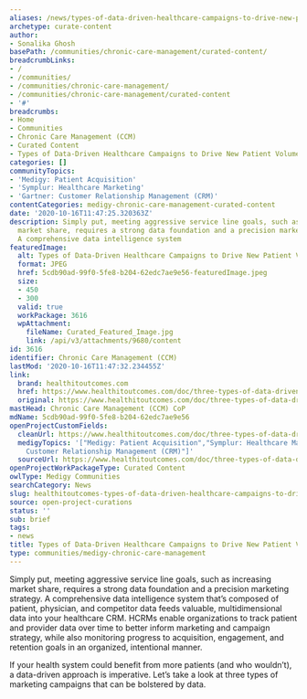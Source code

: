 ```yaml
---
aliases: /news/types-of-data-driven-healthcare-campaigns-to-drive-new-patient-volumes
archetype: curate-content
author:
- Sonalika Ghosh
basePath: /communities/chronic-care-management/curated-content/
breadcrumbLinks:
- /
- /communities/
- /communities/chronic-care-management/
- /communities/chronic-care-management/curated-content
- '#'
breadcrumbs:
- Home
- Communities
- Chronic Care Management (CCM)
- Curated Content
- Types of Data-Driven Healthcare Campaigns to Drive New Patient Volumes
categories: []
communityTopics:
- 'Medigy: Patient Acquisition'
- 'Symplur: Healthcare Marketing'
- 'Gartner: Customer Relationship Management (CRM)'
contentCategories: medigy-chronic-care-management-curated-content
date: '2020-10-16T11:47:25.320363Z'
description: Simply put, meeting aggressive service line goals, such as increasing
  market share, requires a strong data foundation and a precision marketing strategy.
  A comprehensive data intelligence system
featuredImage:
  alt: Types of Data-Driven Healthcare Campaigns to Drive New Patient Volumes
  format: JPEG
  href: 5cdb90ad-99f0-5fe8-b204-62edc7ae9e56-featuredImage.jpeg
  size:
  - 450
  - 300
  valid: true
  workPackage: 3616
  wpAttachment:
    fileName: Curated_Featured_Image.jpg
    link: /api/v3/attachments/9680/content
id: 3616
identifier: Chronic Care Management (CCM)
lastMod: '2020-10-16T11:47:32.234455Z'
link:
  brand: healthitoutcomes.com
  href: https://www.healthitoutcomes.com/doc/three-types-of-data-driven-healthcare-campaigns-to-drive-new-patient-volumes-0001
  original: https://www.healthitoutcomes.com/doc/three-types-of-data-driven-healthcare-campaigns-to-drive-new-patient-volumes-0001
mastHead: Chronic Care Management (CCM) CoP
mdName: 5cdb90ad-99f0-5fe8-b204-62edc7ae9e56
openProjectCustomFields:
  cleanUrl: https://www.healthitoutcomes.com/doc/three-types-of-data-driven-healthcare-campaigns-to-drive-new-patient-volumes-0001
  medigyTopics: '["Medigy: Patient Acquisition","Symplur: Healthcare Marketing","Gartner:
    Customer Relationship Management (CRM)"]'
  sourceUrl: https://www.healthitoutcomes.com/doc/three-types-of-data-driven-healthcare-campaigns-to-drive-new-patient-volumes-0001
openProjectWorkPackageType: Curated Content
owlType: Medigy Communities
searchCategory: News
slug: healthitoutcomes-types-of-data-driven-healthcare-campaigns-to-drive-new-patient-volumes
source: open-project-curations
status: ''
sub: brief
tags:
- news
title: Types of Data-Driven Healthcare Campaigns to Drive New Patient Volumes
type: communities/medigy-chronic-care-management
---
```


<p>Simply put, meeting aggressive&nbsp;service line goals, such as increasing market share, requires a strong data foundation and a precision marketing strategy. A comprehensive data intelligence system that’s composed of patient, physician, and competitor data feeds valuable, multidimensional data into your&nbsp;healthcare CRM. HCRMs enable organizations to track patient and provider data over time to better inform marketing and campaign strategy, while also monitoring progress to acquisition, engagement, and retention goals in an organized, intentional manner.</p><p>If your health system could benefit from more patients (and who wouldn’t), a data-driven approach is imperative. Let’s take a look at three types of marketing campaigns that can be bolstered by data.</p>